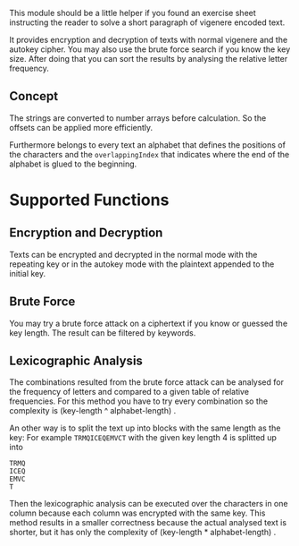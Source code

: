 
This module should be a little helper if you found an exercise sheet instructing
the reader to solve a short paragraph of vigenere encoded text.

It provides encryption and decryption of texts with normal vigenere and the
autokey cipher. You may also use the brute force search if you know the key
size. After doing that you can sort the results by analysing the relative letter
frequency.

Concept
-------
The strings are converted to number arrays before calculation. So the offsets
can be applied more efficiently.

Furthermore belongs to every text an alphabet that defines the positions of
the characters and the `overlappingIndex` that indicates where the end of the
alphabet is glued to the beginning.

Supported Functions
===================
Encryption and Decryption
-------------------------
Texts can be encrypted and decrypted in the normal mode with the repeating key
or in the autokey mode with the plaintext appended to the initial key.

Brute Force
-----------
You may try a brute force attack on a ciphertext if you know or guessed the
key length. The result can be filtered by keywords.

Lexicographic Analysis
----------------------
The combinations resulted from the brute force attack can be analysed for the
frequency of letters and compared to a given table of relative frequencies.
For this method you have to try every combination so the complexity is
(key-length ^ alphabet-length) .

An other way is to split the text up into blocks with the same length as the key:
For example `TRMQICEQEMVCT` with the given key length 4 is splitted up into

    TRMQ
    ICEQ
    EMVC
    T

Then the lexicographic analysis can be executed over the characters in one
column because each column was encrypted with the same key. This method results
in a smaller correctness because the actual analysed text is shorter, but it has
only the complexity of (key-length * alphabet-length) .

